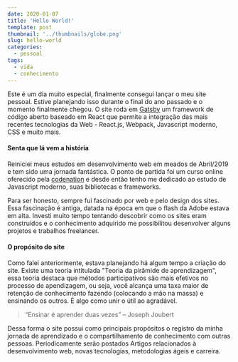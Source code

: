 ```yaml
---
date: 2020-01-07
title: 'Hello World!'
template: post
thumbnail: '../thumbnails/globe.png'
slug: hello-world
categories:
  - pessoal
tags:
  - vida
  - conhecimento
---
```


Este é um dia muito especial, finalmente consegui lançar o meu site pessoal. Estive planejando isso durante o final do ano passado e o momento finalmente chegou. O site roda em <a href="https://www.gatsbyjs.org/" target="_blank">Gatsby</a> um framework de código aberto baseado em React que permite a integração das mais recentes tecnologias da Web - React.js, Webpack, Javascript moderno, CSS e muito mais.

#### Senta que lá vem a história

Reiniciei meus estudos em desenvolvimento web em meados de Abril/2019 e tem sido uma jornada fantástica. O
ponto de partida foi um curso online oferecido pela <a href="https://www.codenation.dev/" target="_blank">codenation</a> e desde então tenho me dedicado ao estudo de Javascript moderno, suas bibliotecas e frameworks.

Para ser honesto, sempre fui fascinado por web e pelo design dos sites. Essa fascinação é antiga, datada na época em que o flash da Adobe estava em alta. Investi muito tempo tentando descobrir como os sites eram construídos e o conhecimento adquirido me possibilitou desenvolver alguns projetos e trabalhos freelancer.

#### O propósito do site

Como falei anteriormente, estava planejando há algum tempo a criação do site. Existe uma teoria intitulada "Teoria da pirâmide de aprendizagem", essa teoria destaca que métodos participativos são mais efetivos no processo de apendizagem, ou seja, você alcança uma taxa maior de retenção de conhecimento fazendo (colocando a mão na massa) e ensinando os outros. É algo como unir o útil ao agradável.

> “Ensinar é aprender duas vezes” – Joseph Joubert

Dessa forma o site possui como principais propósitos o registro da minha jornada de aprendizado e o compartilhamento de conhecimento com outras pessoas. Periodicamente serão postados Artigos relacionados à desenvolvimento web, novas tecnologias, metodologias ágeis e carreira.
